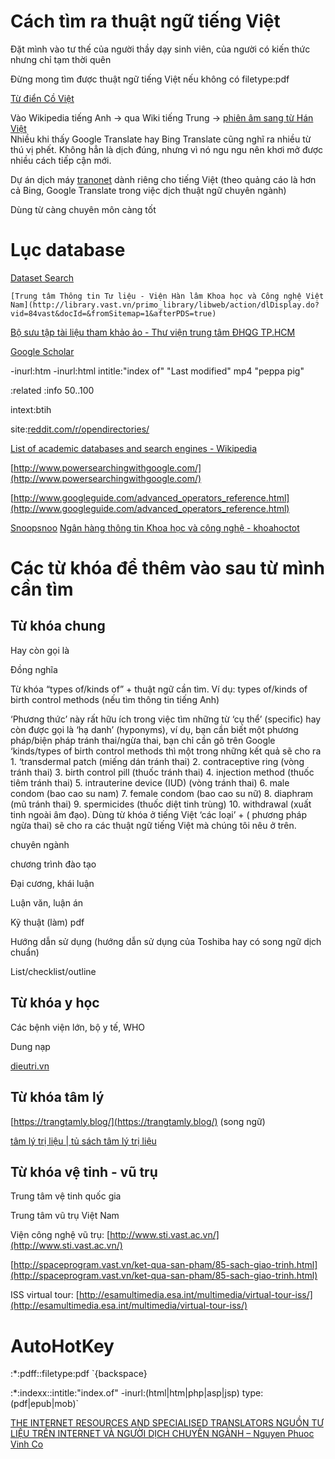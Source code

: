 # Cách tìm ra thuật ngữ tiếng Việt

Đặt mình vào tư thế của người thầy dạy sinh viên, của người có kiến thức nhưng chỉ tạm thời quên

Đừng mong tìm được thuật ngữ tiếng Việt nếu không có filetype:pdf

[Từ điển Cồ Việt](http://tratu.coviet.vn/)

Vào Wikipedia tiếng Anh → qua Wiki tiếng Trung → [phiên âm sang từ Hán Việt](https://hvdic.thivien.net/transcript.php#trans)  
Nhiều khi thấy Google Translate hay Bing Translate cũng nghĩ ra nhiều từ thú vị phết. Không hẳn là dịch đúng, nhưng vì nó ngu ngu nên khơi mở được nhiều cách tiếp cận mới.

Dự án dịch máy [tranonet](https://www.tranonet.com/) dành riêng cho tiếng Việt (theo quảng cáo là hơn cả Bing, Google Translate trong việc dịch thuật ngữ chuyên ngành)

Dùng từ càng chuyên môn càng tốt

# Lục database

[Dataset Search](https://datasetsearch.research.google.com/)

	[Trung tâm Thông tin Tư liệu - Viện Hàn lâm Khoa học và Công nghệ Việt Nam](http://library.vast.vn/primo_library/libweb/action/dlDisplay.do?vid=84vast&docId=&fromSitemap=1&afterPDS=true)

[Bộ sưu tập tài liệu tham khảo ảo - Thư viện trung tâm ĐHQG TP.HCM](http://www.vnulib.edu.vn/?p=1664)

[Google Scholar](https://scholar.google.com/)

-inurl:htm -inurl:html intitle:"index of" "Last modified" mp4 "peppa pig"

:related :info $50..$100

intext:btih

site:[reddit.com/r/opendirectories/](https://www.reddit.com/r/opendirectories/)

[List of academic databases and search engines - Wikipedia](https://en.wikipedia.org/wiki/List_of_academic_databases_and_search_engines)

[http://www.powersearchingwithgoogle.com/](http://www.powersearchingwithgoogle.com/)

[http://www.googleguide.com/advanced_operators_reference.html](http://www.googleguide.com/advanced_operators_reference.html)

[Snoopsnoo](https://snoopsnoo.com/)
[Ngân hàng thông tin Khoa học và công nghệ - khoahoctot](http://khoahoctot.vn/ "Ngân hàng thông tin Khoa học và công nghệ - khoahoctot")
# Các từ khóa để thêm vào sau từ mình cần tìm

## Từ khóa chung

Hay còn gọi là

Đồng nghĩa

Từ khóa “types of/kinds of” + thuật ngữ cần tìm. Ví dụ: types of/kinds of birth control methods (nếu tìm thông tin tiếng Anh)

‘Phương thức’ này rất hữu ích trong việc tìm những từ ‘cụ thể’ (specific) hay còn được gọi là ‘hạ danh’ (hyponyms), ví dụ, bạn cần biết một phương pháp/biện pháp tránh thai/ngừa thai, bạn chỉ cần gõ trên Google ‘kinds/types of birth control methods thì một trong những kết quả sẽ cho ra 1. ‘transdermal patch (miếng dán tránh thai) 2. contraceptive ring (vòng tránh thai) 3. birth control pill (thuốc tránh thai) 4. injection method (thuốc tiêm tránh thai) 5. intrauterine device (IUD) (vòng tránh thai) 6. male condom (bao cao su nam) 7. female condom (bao cao su nữ) 8. diaphram (mũ tránh thai) 9. spermicides (thuốc diệt tinh trùng) 10. withdrawal (xuất tinh ngoài âm đạo). Dùng từ khóa ở tiếng Việt ‘các loại’ + ( phương pháp ngừa thai) sẽ cho ra các thuật ngữ tiếng Việt mà chúng tôi nêu ở trên.

chuyên ngành

chương trình đào tạo

Đại cương, khái luận

Luận văn, luận án

Kỹ thuật (làm) pdf

Hướng dẫn sử dụng (hướng dẫn sử dụng của Toshiba hay có song ngữ dịch chuẩn)

List/checklist/outline

## Từ khóa y học

Các bệnh viện lớn, bộ y tế, WHO

Dung nạp

[dieutri.vn](http://dieutri.vn/)

## Từ khóa tâm lý

[https://trangtamly.blog/](https://trangtamly.blog/) (song ngữ)

[tâm lý trị liệu | tủ sách tâm lý trị liệu](https://tamlytrilieu.wordpress.com/)

## Từ khóa vệ tinh - vũ trụ

Trung tâm vệ tinh quốc gia

Trung tâm vũ trụ Việt Nam

Viện công nghệ vũ trụ: [http://www.sti.vast.ac.vn/](http://www.sti.vast.ac.vn/)

[http://spaceprogram.vast.vn/ket-qua-san-pham/85-sach-giao-trinh.html](http://spaceprogram.vast.vn/ket-qua-san-pham/85-sach-giao-trinh.html)

ISS virtual tour: [http://esamultimedia.esa.int/multimedia/virtual-tour-iss/](http://esamultimedia.esa.int/multimedia/virtual-tour-iss/)

# AutoHotKey

:*:pdff::filetype:pdf `{backspace}

:*:indexx::intitle:"index.of" -inurl:(html|htm|php|asp|jsp) type:(pdf|epub|mob)`

[THE INTERNET RESOURCES AND SPECIALISED TRANSLATORS NGUỒN TƯ LIỆU TRÊN INTERNET VÀ NGƯỜI DỊCH CHUYÊN NGÀNH – Nguyen Phuoc Vinh Co](https://nguyenphuocvinhco.com/2017/05/09/the-internet-resources-and-specialised-translators-nguon-tu-lieu-tren-internet-va-nguoi-dich-chuyen-nganh/?fbclid=IwAR2AkCfIbvSoReHyRgptUWypCy_aziwBC1MHlZL_fEKNsIvC9dzxgENx_6g)
